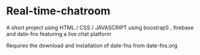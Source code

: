 # Real-time-chatroom
A short project using HTML / CSS / JAVASCRIPT using boostrap5 , firebase and date-fns featuring a live chat platform

Requires the download and installation of date-fns from date-fns.org
